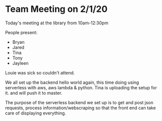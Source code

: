 # Team Meeting on 2/1/20

Today's meeting at the library from 10am-12:30pm

People present:
- Bryan
- Jared
- Tina
- Tony
- Jayleen

Louie was sick so couldn't attend. 

We all set up the backend hello world again, this time doing using serverless with aws, aws lambda & python. Tina is uploading the setup for it. and will push it to master. 

The purpose of the serverless backend we set up is to get and post json requests, process information/webscraping so that the front end can take care of displaying everything.